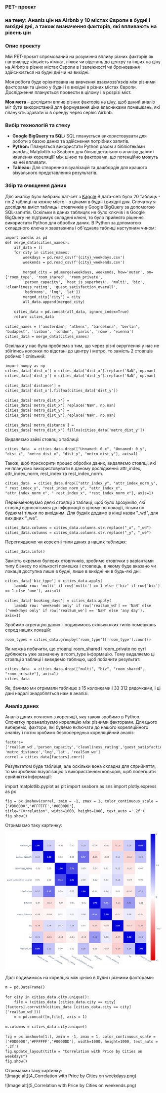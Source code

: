 ### PET- проект  
### на тему: **Аналіз цін на Airbnb у 10 містах Європи в будні і вихідні дні, а також визначення факторів, які впливають на рівень цін**  


### **Опис проєкту**  

Мій PET-проєкт спрямований на розуміння впливу  різних факторів як наприклад: кількість кімнат, ліжок чи відстань до центру та інших на ціну на Airbnb в різних містах Європи в і залежності чи бронювання здійснюється на будні дні чи на вихідні.  

Моя робота буде орієнтована на вивчення взаємозв'язків  між різними факторами та ціною у будні і в вихідні в різних містах Європи. Дослідження планується провести в цілому і в розрізі міст.  

**Моя мета** – дослідити вплив різних факторів на ціну, щоб даний аналіз міг бути використаний для формування ціни власниками помешкань, які планують здавати їх в оренду через сервіс Airbnb.  

### **Вибір технологій та стеку**
* **Google BigQuery та SQL:** SQL планується використовувати для роботи з базою даних та здійснення потрібних запитів.
* **Python:** Планується використати Python разом з бібліотеками pandas, Matplotlib та Seaborn для більш детального аналізу даних і иявлення кореляціії між ціною та факторами, що потенційно можуть на неї впливати.
* **Tableau:** Для створення візуалізацій та дашбордів для кращого візуального представлення результатів.

### **Збір та очищення даних**  
Для аналізу було вибрано дат-сет з [Kaggle](https://www.kaggle.com/datasets/thedevastator/airbnb-prices-in-european-cities/data) В дата-сеті було 20 таблиць - по 2 таблиці на кожне місто - з цінами в будні і вихідні дня. Спочатку я дослідила вміст таблиць і стовпчиків у  Google BigQuery за допомогою SQL-запитів. Оскільки в даних таблицях не було ключів і в Google BigQuery не підтримує складені ключі, то було прийнято рішення використати Python для обробки даних. В Python за допомогою складеного ключа я заватажила і об'єднала таблиці наступним чином:  

```
import pandas as pd
def merge_data(cities_names):
    all_data = []
    for city in cities_names:
        weekdays = pd.read_csv(f'{city}_weekdays.csv') 
        weekends = pd.read_csv(f'{city}_weekends.csv') 
        
        merged_city = pd.merge(weekdays, weekends, how='outer', on=['room_type', 'room_shared', 'room_private',
        'person_capacity', 'host_is_superhost', 'multi', 'biz', 'cleanliness_rating', 'guest_satisfaction_overall',
        'bedrooms', 'lng', 'lat'])
        merged_city['city'] = city
        all_data.append(merged_city)
    
    cities_data = pd.concat(all_data, ignore_index=True)
    return cities_data

cities_names = ['amsterdam', 'athens', 'barcelona', 'berlin', 'budapest', 'lisbon', 'london', 'paris', 'rome', 'vienna']
cities_data = merge_data(cities_names)
```

Оскільки у нас була проблема з тим, що через різні округлення у нас не збігілись колонки по відстані до центру і метро, то замість 2 стовпців робимо 1 спільний:

```
import numpy as np
cities_data['dist_x'] = cities_data['dist_x'].replace('NaN', np.nan)
cities_data['dist_y'] = cities_data['dist_y'].replace('NaN', np.nan)

cities_data['distance'] = cities_data['dist_x'].fillna(cities_data['dist_y'])

cities_data['metro_dist_x'] = cities_data['metro_dist_x'].replace('NaN', np.nan)
cities_data['metro_dist_y'] = cities_data['metro_dist_y'].replace('NaN', np.nan)

cities_data['metro_distance'] = cities_data['metro_dist_x'].fillna(cities_data['metro_dist_y'])
```

Видаляємо зайві стовпці з таблиці:

```
cities_data  = cities_data.drop(["Unnamed: 0_x", "Unnamed: 0_y", "dist_x", "metro_dist_x", "dist_y", "metro_dist_y"], axis=1)
```

Також, щоб прискорити процес обробки даних, видаляємо стовпці, які не плануємо використовувати в даному дослідженні: attr_index, attr_index_norm, rest_index та rest_index_norm.

```
cities_data  = cities_data.drop(["attr_index_y", "attr_index_norm_y", " rest_index_y", "rest_index_norm_y", "attr_index_x",
"attr_index_norm_x", " rest_index_x", "rest_index_norm_x"], axis=1)
```

Перейменовуємо деякі стовпці з таблиці, щоб було зрозуміло, які стовпці відносятьмся до інформації в цілому по локації, тільки по будням і тільки по вихідним.
Для будніх додамо в кінці назви "_wd", для вихідних "_we".

```
cities_data.columns = cities_data.columns.str.replace("_x", "_wd")
cities_data.columns = cities_data.columns.str.replace("_y", "_we")
```

Переглядаємо чи коректні типи даних в наших таблицях:

```
cities_data.info()
```

Замість окремих булевих стовпчиків, зробимо стовпчки з варіантами типу бізнесу по кількості помешка і стовпець, в якому буде вказано чи локація доступна лише в будні, лише в вихідні чи в будь-які дні:

```
cities_data['biz_type'] = cities_data.apply(    
    lambda row: 'multi' if row['multi'] == 1 else ('biz' if row['biz'] == 1 else 'one'), axis=1)

cities_data['booking_days'] = cities_data.apply(    
    lambda row: 'weekends only' if row['realSum_wd'] == 'NaN' else ('weekdays only' if row['realSum_we'] == 'NaN' else 'any day'), axis=1)
```

Зробимо агрегацію даних - подивимось скільки яких типів помешкань серед наших локацій:

```
room_types = cities_data.groupby('room_type')['room_type'].count()
```

Як можна побачити, що стовпці  room_shared і  room_private по суті дублюють уже зазначену в room_type інформацію. Тому видаляємо ці стовпці з таблиці і виведемо таблицю, щоб побачити результат:

```
cities_data  = cities_data.drop(["multi", "biz", "room_shared", "room_private"], axis=1)
cities_data
```

Як, бачимо ми отримали таблицю з 15 колонками і 33 312 рядочками, і ці дані надалі знадобляться нам в аналізі.

### **Аналіз даних**  
Аналіз даних почнемо з кореляції, яку також зробимо в Python.  
Спочатку проаналізуємо кореляцію між різними факторами. Для цього виберемо, фактори, які будемо включати до нашого кореляційного аналізу і потім зробимо безпосередньо кореляційний аналіз:

```
factors=['realSum_wd','person_capacity','cleanliness_rating','guest_satisfaction_overall','bedrooms','distance',
'metro_distance','lng','lat', 'realSum_we']
correl = cities_data[factors].corr()
```

Результатом буде таблиця, але оскільки вона складна для сприйняття, то ми зробимо візуалізацію з використанням кольорів, щоб полегшити срийняття інформації:

import matplotlib.pyplot as plt
import seaborn as sns
import plotly.express as px

```
fig = px.imshow(correl, zmin = -1, zmax = 1, color_continuous_scale = ['#DD0000','#FFFFFF','#0000DD'],
title="Correlation", width=1000, height=1000, text_auto ='.2f')
fig.show()
```

Отримаємо таку картинку:

![Image alt](3_Correlation.png)

Далі подивимось на корелцію між ціною в будні і різними факторами:

```
m = pd.DataFrame()

for city in cities_data.city.unique():
    file = (cities_data [cities_data.city == city][factors].corrwith(cities_data [cities_data.city == city]['realSum_wd']))
    m = pd.concat([m,file], axis = 1)

m.columns = cities_data.city.unique()

fig = px.imshow(m[1:], zmin = -1, zmax = 1, color_continuous_scale = ['#DD0000','#FFFFFF','#0000DD'], width=1000, height=1000, text_auto = '.2f')
fig.update_layout(title = "Correlation with Price by Cities on weekdays")
fig.show()
```

Отримаємо таку картинку:  
![Image alt](4_Correlation with Price by Cities on weekdays.png)


![Image alt](5_Correlation with Price by Cities on weekends.png)





